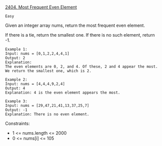 [2404. Most Frequent Even Element](https://leetcode.com/contest/weekly-contest-310/problems/most-frequent-even-element/)

`Easy`

Given an integer array nums, return the most frequent even element.

If there is a tie, return the smallest one. If there is no such element, return -1.

```
Example 1:
Input: nums = [0,1,2,2,4,4,1]
Output: 2
Explanation:
The even elements are 0, 2, and 4. Of these, 2 and 4 appear the most.
We return the smallest one, which is 2.

Example 2:
Input: nums = [4,4,4,9,2,4]
Output: 4
Explanation: 4 is the even element appears the most.

Example 3:
Input: nums = [29,47,21,41,13,37,25,7]
Output: -1
Explanation: There is no even element.
```

Constraints:

- 1 <= nums.length <= 2000
- 0 <= nums[i] <= 105